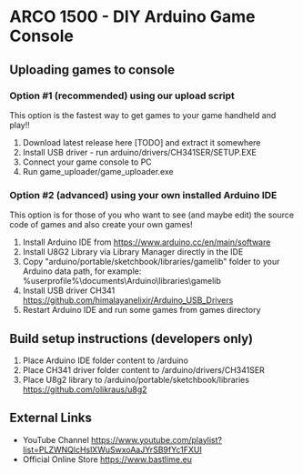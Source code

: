 # ARCO 1500 - DIY Arduino Game Console

## Uploading games to console

### Option #1 (recommended) using our upload script

This option is the fastest way to get games to your game handheld and play!!

1. Download latest release here [TODO] and extract it somewhere
2. Install USB driver - run arduino/drivers/CH341SER/SETUP.EXE
3. Connect your game console to PC
4. Run game_uploader/game_uploader.exe

### Option #2 (advanced) using your own installed Arduino IDE

This option is for those of you who want to see (and maybe edit) the source code of games and also create your own games!

1. Install Arduino IDE from https://www.arduino.cc/en/main/software
2. Install U8G2 Library via Library Manager directly in the IDE
3. Copy "arduino/portable/sketchbook/libraries/gamelib" folder to your Arduino data path, for example: %userprofile%\documents\Arduino\libraries\gamelib
4. Install USB driver CH341 https://github.com/himalayanelixir/Arduino_USB_Drivers
5. Restart Arduino IDE and run some games from games directory

## Build setup instructions (developers only)

1. Place Arduino IDE folder content to /arduino
2. Place CH341 driver folder content to /arduino/drivers/CH341SER
3. Place U8g2 library to /arduino/portable/sketchbook/libraries https://github.com/olikraus/u8g2

## External Links

* YouTube Channel
https://www.youtube.com/playlist?list=PLZWNQlcHslXWuSwxoAaJYrSB9fYc1FXUI
* Official Online Store
https://www.bastlime.eu
